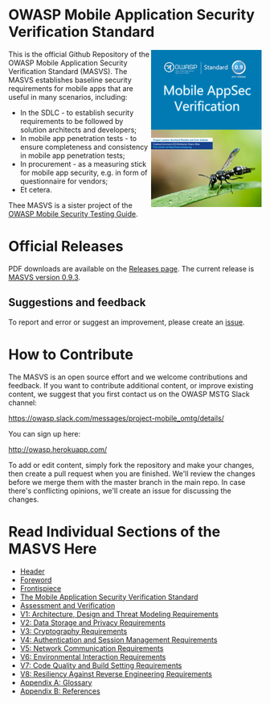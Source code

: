 

# OWASP Mobile Application Security Verification Standard

<a href="https://github.com/OWASP/owasp-masvs/releases/download/0.9.3/OWASP_Mobile_AppSec_Verification_Standard_v0.9.3.pdf"><img width=220px align="right" style="float: right;" src="Document/images/masvs-mini-cover.jpg"></a>

This is the official Github Repository of the OWASP Mobile Application Security Verification Standard (MASVS). The MASVS establishes baseline security requirements for mobile apps that are useful in many scenarios, including:

- In the SDLC - to establish security requirements to be followed by solution architects and developers;
- In mobile app penetration tests - to ensure completeness and consistency in mobile app penetration tests;
- In procurement - as a measuring stick for mobile app security, e.g. in form of questionnaire for vendors;
- Et cetera.

Thee MASVS is a sister project of the [OWASP Mobile Security Testing Guide](https://github.com/OWASP/owasp-mstg).

# Official Releases

PDF downloads are available on the [Releases page](https://github.com/OWASP/owasp-masvs/releases). The current release is [MASVS version 0.9.3](https://github.com/OWASP/owasp-masvs/releases/download/0.9.3/OWASP_Mobile_AppSec_Verification_Standard_v0.9.3.pdf).

## Suggestions and feedback

To report and error or suggest an improvement, please create an [issue](https://github.com/OWASP/owasp-masvs/issues).

# How to Contribute

The MASVS is an open source effort and we welcome contributions and feedback. If you want to contribute additional content, or improve existing content, we suggest that you first contact us on the OWASP MSTG Slack channel:

https://owasp.slack.com/messages/project-mobile_omtg/details/

You can sign up here:
 
http://owasp.herokuapp.com/

To add or edit content, simply fork the repository and make your changes, then create a pull request when you are finished. We'll review the changes before we merge them with the master branch in the main repo. In case there's conflicting opinions, we'll create an issue for discussing the changes.

# Read Individual Sections of the MASVS Here

* [Header](Document/0x00-Header.md)
* [Foreword](Document/0x01-Foreword.md)
* [Frontispiece](Document/0x02-Frontispiece.md)
* [The Mobile Application Security Verification Standard](Document/0x03-Using_the_MASVS.md)
* [Assessment and Verification](Document/0x04-Assessment_and_Certification.md)
* [V1: Architecture, Design and Threat Modeling Requirements](Document/0x06-V1-Architecture_design_and_threat_modelling_requireme.md)
* [V2: Data Storage and Privacy Requirements](Document/0x07-V2-Data_Storage_and_Privacy_requirements.md)
* [V3: Cryptography Requirements](Document/0x08-V3-Cryptography_Verification_Requirements.md)
* [V4: Authentication and Session Management Requirements](Document/0x09-V4-Authentication_and_Session_Management_Requirements.md)
* [V5: Network Communication Requirements](Document/0x10-V5-Network_communication_requirements.md)
* [V6: Environmental Interaction Requirements](Document/0x11-V6-Interaction_with_the_environment.md)
* [V7: Code Quality and Build Setting Requirements](Document/0x12-V7-Code_quality_and_build_setting_requirements.md)
* [V8: Resiliency Against Reverse Engineering Requirements](Document/0x15-V8-Resiliency_Against_Reverse_Engineering_Requirements.md)
* [Appendix A: Glossary](Document/0x90-Appendix-A_Glossary.md)
* [Appendix B: References](Document/0x91-Appendix-B_References.md)
